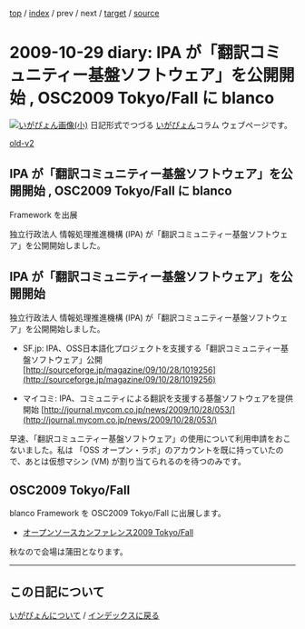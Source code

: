 [top](https://igapyon.github.io/diary/) 
 / [index](https://igapyon.github.io/diary/2009/index.html) 
 / prev 
 / next 
 / [target](https://igapyon.github.io/diary/2009/ig091029.html) 
 / [source](https://github.com/igapyon/diary/blob/gh-pages/2009/ig091029.html.src.md) 

2009-10-29 diary: IPA が「翻訳コミュニティー基盤ソフトウェア」を公開開始 , OSC2009 Tokyo/Fall に blanco
=====================================================================================================
[![いがぴょん画像(小)](https://igapyon.github.io/diary/images/iga200306s.jpg "いがぴょん")](https://igapyon.github.io/diary/memo/memoigapyon.html) 日記形式でつづる [いがぴょん](https://igapyon.github.io/diary/memo/memoigapyon.html)コラム ウェブページです。

[old-v2](ig091029-orig.html)

## IPA が「翻訳コミュニティー基盤ソフトウェア」を公開開始 , OSC2009 Tokyo/Fall に blanco
Framework を出展

独立行政法人 情報処理推進機構 (IPA) が「翻訳コミュニティー基盤ソフトウェア」を公開開始しました。


## IPA が「翻訳コミュニティー基盤ソフトウェア」を公開開始

独立行政法人 情報処理推進機構 (IPA) が「翻訳コミュニティー基盤ソフトウェア」を公開開始しました。

* SF.jp: IPA、OSS日本語化プロジェクトを支援する「翻訳コミュニティー基盤ソフトウェア」公開
  [http://sourceforge.jp/magazine/09/10/28/1019256](http://sourceforge.jp/magazine/09/10/28/1019256)
  
* マイコミ: IPA、コミュニティによる翻訳を支援する基盤ソフトウェアを提供開始
  [http://journal.mycom.co.jp/news/2009/10/28/053/](http://journal.mycom.co.jp/news/2009/10/28/053/)

早速、「翻訳コミュニティー基盤ソフトウェア」の使用について利用申請をおこないました。私は 「OSS オープン・ラボ」のアカウントを既に持っていたので、あとは仮想マシン (VM) が割り当てられるのを待つのみです。

## OSC2009 Tokyo/Fall

blanco Framework を OSC2009 Tokyo/Fall に出展します。

* [オープンソースカンファレンス2009 Tokyo/Fall](http://www.ospn.jp/osc2009-fall/)

秋なので会場は蒲田となります。


----------------------------------------------------------------------------------------------------

## この日記について
[いがぴょんについて](https://igapyon.github.io/diary/memo/memoigapyon.html) / [インデックスに戻る](https://igapyon.github.io/diary/idxall.html)
